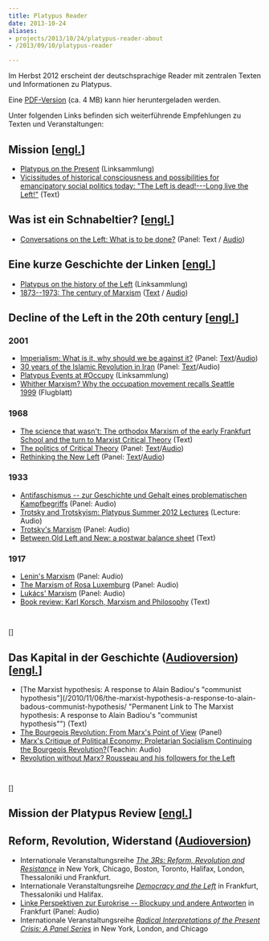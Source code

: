 ```yaml
---
title: Platypus Reader
date: 2013-10-24
aliases:
- projects/2013/10/24/platypus-reader-about
- /2013/09/10/platypus-reader

---
```

Im Herbst 2012 erscheint der deutschsprachige Reader mit zentralen Texten und Informationen zu Platypus.

Eine [PDF-Version](file/readings/Platypus_READER_Druckversionverbessert.pdf "Platypus Reader deutsch") (ca. 4 MB) kann hier heruntergeladen werden.

Unter folgenden Links befinden sich weiterführende Empfehlungen zu Texten und Veranstaltungen:

## Mission [[engl.](about/statement/)]

- [Platypus on the Present](about/platypus-on-the-present/) (Linksammlung)
- [Vicissitudes of historical consciousness and possibilities for emancipatory social politics today: "The Left is dead!---Long live the Left!"](/2007/11/01/vicissitudes-of-historical-consciousness-and-possibilities-for-emancipatory-social-politics-today/) (Text)

## Was ist ein Schnabeltier? [[engl.](about/what-is-a-platypus/)]

- [Conversations on the Left: What is to be
 done?](/2013/06/01/conversations-on-the-left-what-is-to-be-done/ "Permanent Link to Conversations on the Left: What is to be done?") (Panel:
 Text
 / [Audio](/2013/04/18/conversations-on-the-left-paul-demarty-cpgb-bhaskar-sunkara-jacobin-and-ben-blumberg-platypus/))


## Eine kurze Geschichte der Linken [[engl.](about/short-history-of-the-left/)]

- [Platypus on the history of the
 Left](about/platypus-on-the-history-of-the-left/) (Linksammlung)
- [1873--1973: The century of
 Marxism](/2012/06/07/1873-1973-the-century-of-marxism/ "Permanent Link to 1873--1973: The century of Marxism") ([Text](/2012/06/07/1873-1973-the-century-of-marxism/) / [Audio](/2012/04/01/media-1873-1973-the-century-of-marxism/))


## Decline of the Left in the 20th century [[engl.](the-decline-of-the-left-in-the-20th-century/)]

### 2001

- [Imperialism: What is it, why should we be against
 it?](/2010/07/09/imperialism-what-is-it-why-should-we-be-against-it/ "Permanent Link to Imperialism: What is it, why should we be against it?") (Panel:
 [Text](/2010/07/09/imperialism-what-is-it-why-should-we-be-against-it/)/[Audio](/2007/01/30/media-imperialism-what-is-it-why-should-we-be-against-it/))
- [30 years of the Islamic Revolution in
 Iran](/2010/02/18/30-years-of-the-islamic-revolution-in-iran/ "Permanent Link to 30 years of the Islamic Revolution in Iran") (Panel:
 [Text](/2010/02/18/30-years-of-the-islamic-revolution-in-iran/)/Audio)
- [Platypus Events at
 \#Occupy](category/international-series/occupy-2/) (Linksammlung)
- [Whither Marxism? Why the occupation movement recalls Seattle
 1999](/2011/11/01/whither-marxism/ "Permanent Link to Whither Marxism? Why the occupation movement recalls Seattle 1999") (Flugblatt)

####

### 1968

- [The science that wasn't: The orthodox Marxism of the early
 Frankfurt School and the turn to Marxist Critical
 Theory](/2008/05/01/the-science-that-wasnt/ "Permanent Link to The science that wasn't: The orthodox Marxism of the early Frankfurt School and the turn to Marxist Critical Theory") (Text)
- [The politics of Critical
 Theory](/2011/07/09/the-politics-of-critical-theory/ "Permanent Link to The politics of Critical Theory") (Panel:
 [Text](/2011/07/09/the-politics-of-critical-theory/)/[Audio](/2011/04/29/media-the-politics-of-critical-theory/))
- [Rethinking the New
 Left](/2010/12/01/rethinking-the-new-left/ "Permanent Link to Rethinking the New Left") (Panel:
 [Text](/2010/12/01/rethinking-the-new-left/)/[Audio](/2010/11/09/media-rethinking-the-new-left/))

####

### 1933

- [Antifaschismus -- zur Geschichte und Gehalt eines problematischen
 Kampfbegriffs](/2013/04/30/antifaschismus-zur-geschichte-und-gehalt-eines-problematischen-kampfbegriffs/ "Antifaschismus -- zur Geschichte und Gehalt eines problematischen Kampfbegriffs") (Panel:
 Audio)
- [Trotsky and Trotskyism: Platypus Summer 2012
 Lectures](category/international-series/trotsky-and-trotskyism/ "Trotsky and Trotskyism: Platypus Summer 2012 Lectures") (Lecture:
 Audio)
- [Trotsky's
 Marxism](/2011/03/19/trotskys-marxism/ "Trotsky's Marxism") (Panel:
 Audio)
- [Between Old Left and New: a postwar balance
 sheet](/2009/12/06/between-old-left-and-new-a-postwar-balance-sheet/) (Text)

####

### 1917

- [Lenin's
 Marxism](/2011/03/19/lenins-marxism/ "Lenin's Marxism") (Panel:
 Audio)
- [The Marxism of Rosa
 Luxemburg](/2011/03/19/the-marxism-of-rosa-luxemburg/ "The Marxism of Rosa Luxemburg") (Panel:
 Audio)
- [Lukács'
 Marxism](/2011/03/19/lukacs-marxism/ "Lukács' Marxism") (Panel:
 Audio)
- [Book review: Karl Korsch, Marxism and
 Philosophy](/2009/09/03/book-review-karl-korsch-marxism-and-philosophy/ "Permanent Link to Book review: Karl Korsch, Marxism and Philosophy") (Text)

<div style="clear: both; height: 15px;">

</div>



[]

###

## Das Kapital in der Geschichte ([Audioversion](/2011/08/16/capital-in-history-marxism-and-the-modern-philosophy-of-freedom/)) [[engl.](/2008/10/01/capital-in-history-the-need-for-a-marxian-philosophy-of-history-of-the-left/)]

- [The Marxist hypothesis: A response to Alain Badiou's "communist
 hypothesis"](/2010/11/06/the-marxist-hypothesis-a-response-to-alain-badous-communist-hypothesis/ "Permanent Link to The Marxist hypothesis: A response to Alain Badiou's "communist hypothesis"") (Text)
- [The Bourgeois Revolution: From Marx's Point of
 View](/2011/03/19/the-bourgeois-revolution-from-marxs-point-of-view/ "The Bourgeois Revolution: From Marx's Point of View") (Panel)
- [Marx's Critique of Political Economy: Proletarian Socialism
 Continuing the Bourgeois
 Revolution?](/2011/08/19/marxs-critique-of-political-economy-proletarian-socialism-continuing-the-bourgeois-revolution/ "Marx's Critique of Political Economy: Proletarian Socialism Continuing the Bourgeois Revolution?")(Teachin:
 Audio)
- [Revolution without Marx? Rousseau and his followers for the
 Left](/2013/06/09/revolution-without-marx-rousseau-and-his-followers-for-the-left/ "Revolution without Marx? Rousseau and his followers for the Left")

<div style="clear: both; height: 15px;">

</div>



[]

###

## Mission der Platypus Review [[engl.](/2007/01/01/platypus-review-editorial-statement-of-purpose/)]



## Reform, Revolution, Widerstand ([Audioversion](/2012/06/25/reform-revolution-widerstand-frankfurt/))

- Internationale Veranstaltungsreihe [*The 3Rs: Reform, Revolution and
 Resistance*](category/international-series/the-3-rs/) in
 New York, Chicago, Boston, Toronto, Halifax, London, Thessaloniki
 und Frankfurt.
- Internationale Veranstaltungsreihe [*Democracy and the
 Left*](category/international-series/democracy-and-the-left/) in
 Frankfurt, Thessaloniki und Halifax.
- [Linke Perspektiven zur Eurokrise -- Blockupy und andere
 Antworten](/2013/06/05/linke-perspektiven-zur-eurokrise-blockupy-und-andere-antworten/ "Linke Perspektiven zur Eurokrise -- Blockupy und andere Antworten") in
 Frankfurt (Panel: Audio)
- Internationale Veranstaltungsreihe [*Radical Interpretations of the
 Present Crisis: A Panel
 Series*](category/international-series/radical-interpretations-of-the-present-crisis/) in
 New York, London, and Chicago
